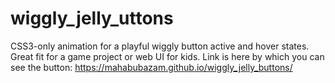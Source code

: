# wiggly_jelly_uttons
CSS3-only animation for a playful wiggly button active and hover states. Great fit for a game project or web UI for kids.
Link is here by which you can see the button: https://mahabubazam.github.io/wiggly_jelly_buttons/
